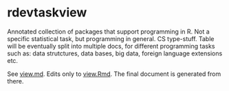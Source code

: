 # rdevtaskview
Annotated collection of packages that support programming in R. Not a specific statistical task, but programming in general. CS type-stuff. Table will be eventually split into multiple docs, for different programming tasks such as: data strutctures, data bases, big data, foreign language extensions etc.

See [view.md](https://github.com/piccolbo/rdevtaskview/blob/master/view.md).
Edits only to [view.Rmd](https://github.com/piccolbo/rdevtaskview/blob/master/view.Rmd). The final document is generated from there.


